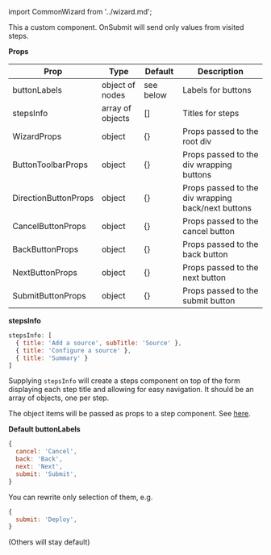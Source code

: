 import CommonWizard from '../wizard.md';

This a custom component. OnSubmit will send only values from visited steps.

**Props**

|Prop|Type|Default|Description|
|-------------|-------------|-------------|-------------|
|buttonLabels|object of nodes | see below | Labels for buttons |
|stepsInfo|array of objects| [] | Titles for steps |
|WizardProps | object | {} | Props passed to the root div |
|ButtonToolbarProps | object | {} | Props passed to the div wrapping buttons |
|DirectionButtonProps | object | {} | Props passed to the div wrapping back/next buttons |
|CancelButtonProps| object | {} | Props passed to the cancel button |
|BackButtonProps| object | {} | Props passed to the back button |
|NextButtonProps| object | {} | Props passed to the next button |
|SubmitButtonProps| object | {} | Props passed to the submit button |

**stepsInfo**

```jsx
stepsInfo: [
  { title: 'Add a source', subTitle: 'Source' }, 
  { title: 'Configure a source' }, 
  { title: 'Summary' }
]
```

Supplying `stepsInfo` will create a steps component on top of the form displaying each step title and allowing for easy navigation. It should be an array of objects, one per step.

The object items will be passed as props to a step component. See [here](https://ant.design/components/steps/#Steps.Step).

**Default buttonLabels**

```jsx
{
  cancel: 'Cancel',
  back: 'Back',
  next: 'Next',
  submit: 'Submit',
}
```

You can rewrite only selection of them, e.g.

```jsx
{
  submit: 'Deploy',
}
```

(Others will stay default)

<CommonWizard />
